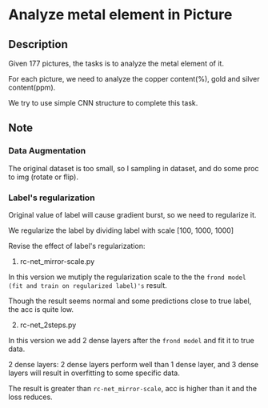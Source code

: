 # Analyze metal element in Picture

## Description

Given 177 pictures, the tasks is to analyze the metal element of it.

For each picture, we need to analyze the copper content(%), gold and silver content(ppm).

We try to use simple CNN structure to complete this task.

## Note

### Data Augmentation

The original dataset is too small, so I sampling in dataset, and do some proc to img (rotate or flip).

### Label's regularization

Original value of label will cause gradient burst, so we need to regularize it.

We regularize the label by dividing label with scale [100, 1000, 1000]

Revise the effect of label's regularization:

1. rc-net_mirror-scale.py

In this version we mutiply the regularization scale to the the `frond model (fit and train on regularized label)'s` result.

Though the result seems normal and some predictions close to true label, the acc is quite low.

2. rc-net_2steps.py

In this version we add 2 dense layers after the `frond model` and fit it to true data.

2 dense layers: 2 dense layers perform well than 1 dense layer, and 3 dense layers will result in overfitting to some specific data.

The result is greater than `rc-net_mirror-scale`, acc is higher than it and the loss reduces.